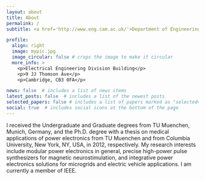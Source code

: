 ```yaml
---
layout: about
title: About
permalink: /
subtitle: <a href='http://www.eng.cam.ac.uk/'>Department of Engineering</a>, <a href='https://www.cam.ac.uk/'>University of Cambridge</a>. 

profile:
  align: right
  image: mypic.jpg
  image_circular: false # crops the image to make it circular
  more_info: >
    <p>Electrical Engineering Division Building</p>
    <p>9 JJ Thomson Ave</p>
    <p>Cambridge, CB3 0FA</p>

news: false  # includes a list of news items
latest_posts: false  # includes a list of the newest posts
selected_papers: false # includes a list of papers marked as "selected={true}"
social: true  # includes social icons at the bottom of the page
---
```


I received the Undergraduate and Graduate degrees from TU Muenchen, Munich, Germany, and the Ph.D. degree with a thesis on medical applications of power electronics from TU Muenchen and from Columbia University, New York, NY, USA, in 2012, respectively. My research interests include modular power electronics in general, precise high-power pulse synthesizers for magnetic neurostimulation, and integrative power electronics solutions for microgrids and electric vehicle applications. I am currently a member of IEEE. 

